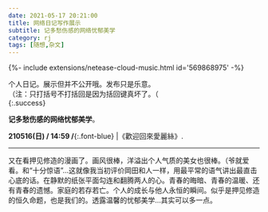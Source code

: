 ```yaml
---
date: 2021-05-17 20:21:00
title: 网络日记写作展示
subtitle: 记多愁伤感的网络忧郁美学
category: rj
tags: [随想,杂文]
---
```


<div>{%- include extensions/netease-cloud-music.html id='569868975' -%}</div>
  
个人日记。展示但并不公开哦。发布只是乐意。  
（注：只打括号不打括回是因为括回键真坏了。（  
{:.success}  
  
**记多愁伤感的网络忧郁美学**。  
<!--more-->

**210516(日) / 14:59 /**{:.font-blue} |《歡迎回來愛麗絲》.<hr>又在看押见修造的漫画了。画风很棒，洋溢出个人气质的美女也很棒。（爷就爱看。和“十分惊语”...这就像我当初评价岡田和人一样，用最平常的语气讲出最直击心底的话。在静默的纸张平面勾连和翻腾两人的心。青春的晦暗、青春的温暖、还有青春的遗憾。家庭的若存若亡。个人的成长与他人永恒的瞬间。似乎是押见修造的恒久命题，也是我们的。透露温馨的忧郁美学...其实可以多一点。